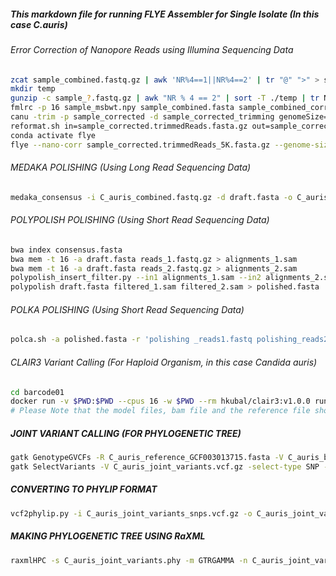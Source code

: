 ##### This markdown file for running FLYE Assembler for Single Isolate (In this case C.auris)
###### Error Correction of Nanopore Reads using Illumina Sequencing Data
```bash
zcat sample_combined.fastq.gz | awk 'NR%4==1||NR%4==2' | tr "@" ">" > sample_combined.fasta
mkdir temp
gunzip -c sample_?.fastq.gz | awk "NR % 4 == 2" | sort -T ./temp | tr NT TN | ropebwt2 -LR | tr NT TN | fmlrc-convert sample_msbwt.npy
fmlrc -p 16 sample_msbwt.npy sample_combined.fasta sample_combined_corrected.fasta
canu -trim -p sample_corrected -d sample_corrected_trimming genomeSize=12000000 -corrected -nanopore sample_combine_corrected.fasta -useGrid=false
reformat.sh in=sample_corrected.trimmedReads.fasta.gz out=sample_corrected.trimmedReads_5K.fasta.gz minLength=5000
conda activate flye
flye --nano-corr sample_corrected.trimmedReads_5K.fasta.gz --genome-size 12000000 -o C_auris_sample_flye_assembly -t 16 -i 4 --no-alt-contigs
```
###### MEDAKA POLISHING (Using Long Read Sequencing Data)
```bash
medaka_consensus -i C_auris_combined.fastq.gz -d draft.fasta -o C_auris_medaka_polish -t 32 -m r1041_e82_260bps_sup_g632
```
###### POLYPOLISH POLISHING (Using Short Read Sequencing Data)
```bash
bwa index consensus.fasta
bwa mem -t 16 -a draft.fasta reads_1.fastq.gz > alignments_1.sam
bwa mem -t 16 -a draft.fasta reads_2.fastq.gz > alignments_2.sam
polypolish_insert_filter.py --in1 alignments_1.sam --in2 alignments_2.sam --out1 filtered_1.sam --out2 filtered_2.sam
polypolish draft.fasta filtered_1.sam filtered_2.sam > polished.fasta
```
###### POLKA POLISHING (Using Short Read Sequencing Data)
```bash
polca.sh -a polished.fasta -r 'polishing _reads1.fastq polishing_reads2.fastq' -t 16 -m 160G
```
###### CLAIR3 Variant Calling (For Haploid Organism, in this case Candida auris)
```bash
cd barcode01
docker run -v $PWD:$PWD --cpus 16 -w $PWD --rm hkubal/clair3:v1.0.0 run_clair3.sh --bam_fn="$PWD/barcode04_sorted.bam" --ref_fn="$PWD/C_auris_reference_GCF003013715.fasta" --threads="16"  --platform="ont" --model_path="$PWD/r1041_e82_260bps_sup_g632" --output="$PWD/C_auris_barcode04_clair3_variant_calling" --ctg_name="NC_072812.1,NC_072813.1,NC_072814.1,NC_072815.1,NC_072816.1,NC_072817.1,NC_072818.1" --no_phasing_for_fa --include_all_ctgs --haploid_precise --gvcf
# Please Note that the model files, bam file and the reference file should be in the same folder. Also please make a index file of the reference before running clair3
```
##### JOINT VARIANT CALLING (FOR PHYLOGENETIC TREE)
```bash
gatk GenotypeGVCFs -R C_auris_reference_GCF003013715.fasta -V C_auris_barcode01_variants.vcf.gz -V C_auris_barcode02_variants.vcf.gz ... -O C_auris_joint_variants.vcf.gz
gatk SelectVariants -V C_auris_joint_variants.vcf.gz -select-type SNP -O C_auris_joint_variants_snps.vcf.gz
```
##### CONVERTING TO PHYLIP FORMAT
```bash
vcf2phylip.py -i C_auris_joint_variants_snps.vcf.gz -o C_auris_joint_variants.phy
```
##### MAKING PHYLOGENETIC TREE USING RaXML
```bash
raxmlHPC -s C_auris_joint_variants.phy -m GTRGAMMA -n C_auris_joint_variants.tree
```
